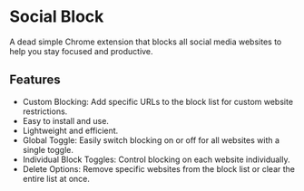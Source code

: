 # Social Block

A dead simple Chrome extension that blocks all social media websites to help you stay focused and productive.

## Features

- Custom Blocking: Add specific URLs to the block list for custom website restrictions.
- Easy to install and use.
- Lightweight and efficient.
- Global Toggle: Easily switch blocking on or off for all websites with a single toggle.
- Individual Block Toggles: Control blocking on each website individually.
- Delete Options: Remove specific websites from the block list or clear the entire list at once.
